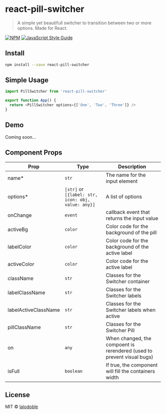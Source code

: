 # react-pill-switcher

> A simple yet beautifull switcher to transition between two or more options. Made for React.

[![NPM](https://img.shields.io/npm/v/react-pill-switcher.svg)](https://www.npmjs.com/package/react-pill-switcher) [![JavaScript Style Guide](https://img.shields.io/badge/code_style-standard-brightgreen.svg)](https://standardjs.com)

## Install

```bash
npm install --save react-pill-switcher
```

## Simple Usage

```js
import PillSwitcher from 'react-pill-switcher'

export function App() {
  return <PillSwitcher options={['One', 'Two', 'Three']} />
}
```

## Demo

Coming soon...
<!-- []() -->

## Component Props
|Prop               |Type                                                |Description                                       |
|-------------------|----------------------------------------------------|--------------------------------------------------|
|name*              |`str`                                               |The name for the input element                    |
|options*           |`[str]` or `[{label: str, icon: obj, value: any}]`  |A list of options                                 |
|onChange           |`event`                                             |callback event that returns the input value       |
|activeBg           |`color`                                             |Color code for the background of the pill         |
|labelColor         |`color`                                             |Color code for the background of the active label |
|activeColor        |`color`                                             |Color code for the active label                   |
|className          |`str`                                               |Classes for the Switcher container                |
|labelClassName     |`str`                                               |Classes for the Switcher labels                   |
|labelActiveClassName          |`str`                                    |Classes for the Switcher labels when active       |
|pillClassName     |`str`                                                |Classes for the Switcher Pill                     |
|on                 |`any`                                               |When changed, the compoent is rerendered (used to prevent visual bugs)        |
|isFull             |`boolean`                                           |If true, the component will fill the containers width|

## License

MIT © [lalodoble](https://github.com/lalodoble)
